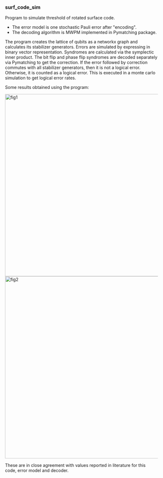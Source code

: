 ### surf_code_sim
Program to simulate threshold of rotated surface code.
- The error model is one stochastic Pauli error after "encoding".
- The decoding algorithm is MWPM implemented in Pymatching package.

The program creates the lattice of qubits as a networkx graph and calculates its stabilizer generators. Errors are simulated by expressing in binary vector representation. Syndromes are calculated via the symplectic inner product. The bit flip and phase flip syndromes are decoded separately via Pymatching to get the correction. If the error followed by correction commutes with all stabilizer generators, then it is not a logical error. Otherwise, it is counted as a logical error. This is executed in a monte carlo simulation to get logical error rates.

Some results obtained using the program:

<img src="https://user-images.githubusercontent.com/61590679/203651667-2da595e5-a5e8-4d20-93c4-ae18041e4f04.PNG" alt="fig1" width="600"/>

<img src="https://user-images.githubusercontent.com/61590679/203651697-52684852-0e70-4c05-a6a9-03ac8ab7e42f.PNG" alt="fig2" width="600"/>

These are in close agreement with values reported in literature for this code, error model and decoder.
